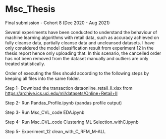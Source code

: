 # Msc_Thesis
Final submission - Cohort 8 (Dec 2020 - Aug 2021)

Several experiments have been conducted to understand the behaviour of machine learning algorithms with retail data, such as accuracy achieved on fully cleanse data, partially cleanse data and uncleansed datasets. I have only considered the model classification result from experiment 12 in the thesis report hence only uploading that. In this scenario, the cancelled order has not been removed from the dataset manually and outliers are only treated statistically.

Order of executing the files should according to the following steps by keeping all files into the same folder.

Step 1- Download the transaction dataonline_retail_II.xlsx  from https://archive.ics.uci.edu/ml/datasets/Online+Retail+II

Step 2- Run Pandas_Profile.ipynb (pandas profile output)

Step 3- Run Msc_CVL_code EDA.ipynb

Step 4- Run Msc_CVL_code Clustering ML Selection_withC.ipynb

Step 5- Experiment_12 clean_with_C_RFM_M-ALL
